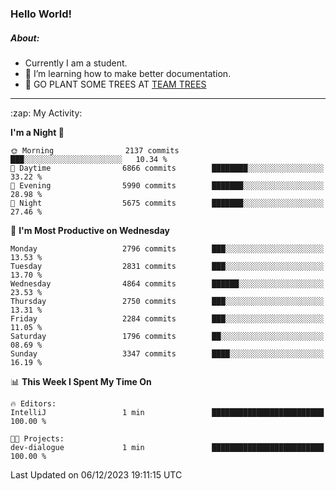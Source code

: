 ### Hello World!

##### About:
- Currently I am a student.
- 🌱 I’m learning how to make better documentation.
- 🌱 GO PLANT SOME TREES AT [TEAM TREES](https://teamtrees.org/)

---
  <summary>:zap: My Activity:</summary>
  
<!--START_SECTION:waka-->
**I'm a Night 🦉** 

```text
🌞 Morning                2137 commits        ███░░░░░░░░░░░░░░░░░░░░░░   10.34 % 
🌆 Daytime                6866 commits        ████████░░░░░░░░░░░░░░░░░   33.22 % 
🌃 Evening                5990 commits        ███████░░░░░░░░░░░░░░░░░░   28.98 % 
🌙 Night                  5675 commits        ███████░░░░░░░░░░░░░░░░░░   27.46 % 
```
📅 **I'm Most Productive on Wednesday** 

```text
Monday                   2796 commits        ███░░░░░░░░░░░░░░░░░░░░░░   13.53 % 
Tuesday                  2831 commits        ███░░░░░░░░░░░░░░░░░░░░░░   13.70 % 
Wednesday                4864 commits        ██████░░░░░░░░░░░░░░░░░░░   23.53 % 
Thursday                 2750 commits        ███░░░░░░░░░░░░░░░░░░░░░░   13.31 % 
Friday                   2284 commits        ███░░░░░░░░░░░░░░░░░░░░░░   11.05 % 
Saturday                 1796 commits        ██░░░░░░░░░░░░░░░░░░░░░░░   08.69 % 
Sunday                   3347 commits        ████░░░░░░░░░░░░░░░░░░░░░   16.19 % 
```


📊 **This Week I Spent My Time On** 

```text
🔥 Editors: 
IntelliJ                 1 min               █████████████████████████   100.00 % 

🐱‍💻 Projects: 
dev-dialogue             1 min               █████████████████████████   100.00 % 
```


 Last Updated on 06/12/2023 19:11:15 UTC
<!--END_SECTION:waka-->
